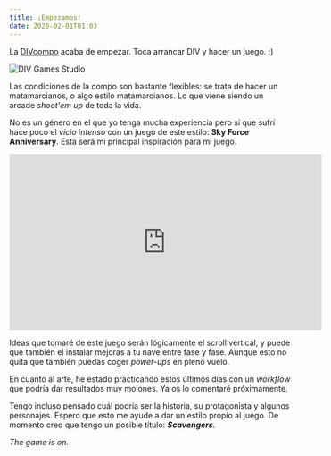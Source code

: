 ```yaml
---
title: ¡Empezamos!
date: 2020-02-01T01:03
---
```


La [DIVcompo](https://divcompo.now.sh) acaba de empezar. Toca arrancar DIV y hacer un juego. :)

![DIV Games Studio](/images/div.png)

Las condiciones de la compo son bastante flexibles: se trata de hacer un matamarcianos, o algo estilo matamarcianos. Lo que viene siendo un arcade _shoot'em up_ de toda la vida.

No es un género en el que yo tenga mucha experiencia pero sí que sufrí hace poco el _vicio intenso_ con un juego de este estilo: **Sky Force Anniversary**. Esta será mi principal inspiración para mi juego.

<iframe width="560" height="315" src="https://www.youtube.com/embed/JjePo7tEqMU" frameborder="0" allow="accelerometer; autoplay; encrypted-media; gyroscope; picture-in-picture" allowfullscreen></iframe>

Ideas que tomaré de este juego serán lógicamente el scroll vertical, y puede que también el instalar mejoras a tu nave entre fase y fase. Aunque esto no quita que también puedas coger _power-ups_ en pleno vuelo.

En cuanto al arte, he estado practicando estos últimos días con un _workflow_ que podría dar resultados muy molones. Ya os lo comentaré próximamente.

Tengo incluso pensado cuál podría ser la historia, su protagonista y algunos personajes. Espero que esto me ayude a dar un estilo propio al juego. De momento creo que tengo un posible título: ***Scavengers***.

_The game is on._